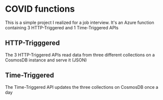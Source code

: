 # COVID functions

This is a simple project I realized for a job interview.
It's an Azure function containing 3 HTTP-Triggered and 1 Time-Triggered APIs

## HTTP-Trigggered

The 3 HTTP-Triggered APIs read data from three different collections on a CosmosDB instance
and serve it (JSON)

## Time-Triggered

The Time-Triggered API updates the three collections on CosmosDB once a day
